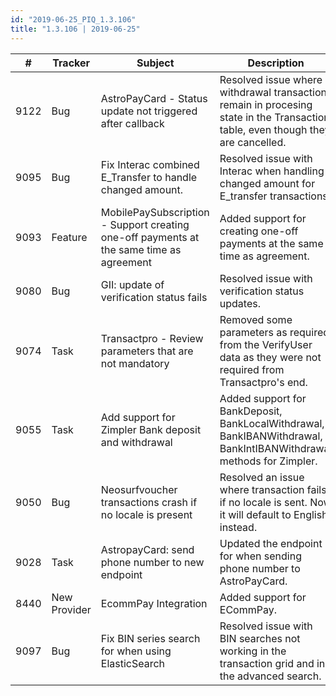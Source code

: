 ```yaml
--- 
id: "2019-06-25_PIQ_1.3.106"
title: "1.3.106 | 2019-06-25"
--- 
```



| #    | Tracker      | Subject                                                                                   | Description                                                                                                                                                                                                                           |
|------|--------------|-------------------------------------------------------------------------------------------|---------------------------------------------------------------------------------------------------------------------------------------------------------------------------------------------------------------------------------------|
| 9122 | Bug          | AstroPayCard - Status update not triggered after callback                                 | Resolved issue where withdrawal transactions remain in procesing state in the Transaction table, even though they are cancelled.                                                                                                  |
| 9095 | Bug          | Fix Interac combined E_Transfer to handle changed amount.                                 | Resolved issue with Interac when handling changed amount for E_transfer transactions.                                                                                                                                               |
| 9093 | Feature      | MobilePaySubscription - Support creating one-off payments at the same time as agreement   | Added support for creating one-off payments at the same time as agreement.                                                                                                                                                          |
| 9080 | Bug          | GII: update of verification status fails                                                  | Resolved issue with verification status updates.                                                                                                                                                                                    |
| 9074 | Task         | Transactpro - Review parameters that are not mandatory                                    | Removed some parameters as required from the VerifyUser data as they were not required from Transactpro's end.                                                                                                                      |
| 9055 | Task         | Add support for Zimpler Bank deposit and withdrawal                                       | Added support for BankDeposit, BankLocalWithdrawal, BankIBANWithdrawal, BankIntIBANWithdrawal methods for Zimpler.                                                                                                                |
| 9050 | Bug          | Neosurfvoucher transactions crash if no locale is present                                 | Resolved an issue where transaction fails if no locale is sent. Now it will default to English instead.                                                                                                                             |
| 9028 | Task         | AstropayCard: send phone number to new endpoint                                           | Updated the endpoint for when sending phone number to AstroPayCard.                                                                                                                                                                 |
| 8440 | New Provider | EcommPay Integration                                                                      | Added support for ECommPay.  |
| 9097 | Bug          | Fix BIN series search for when using ElasticSearch                                        | Resolved issue with BIN searches not working in the transaction grid and in the advanced search. |
